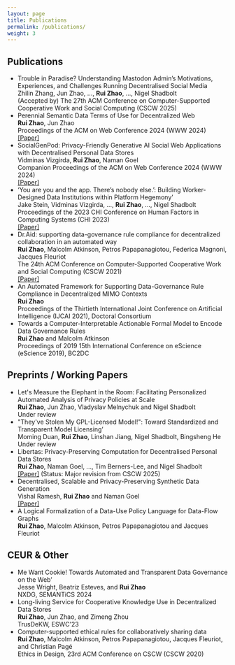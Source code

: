 ```yaml
---
layout: page
title: Publications
permalink: /publications/
weight: 3
---
```



## Publications

- Trouble in Paradise? Understanding Mastodon Admin’s Motivations, Experiences, and Challenges Running Decentralised Social Media \
  Zhilin Zhang, Jun Zhao, ..., **Rui Zhao**, ..., Nigel Shadbolt \
  (Accepted by) The 27th ACM Conference on Computer-Supported Cooperative Work and Social Computing (CSCW 2025)
- Perennial Semantic Data Terms of Use for Decentralized Web \
  **Rui Zhao**, Jun Zhao \
  Proceedings of the ACM on Web Conference 2024 (WWW 2024) \
  [[Paper]](https://arxiv.org/abs/2403.07587)
- SocialGenPod: Privacy-Friendly Generative AI Social Web Applications with Decentralised Personal Data Stores \
  Vidminas Vizgirda, **Rui Zhao**, Naman Goel \
  Companion Proceedings of the ACM on Web Conference 2024 (WWW 2024) \
  [[Paper]](https://arxiv.org/abs/2403.10408)
- ‘You are you and the app. There’s nobody else.’: Building Worker-Designed Data Institutions within Platform Hegemony’ \
  Jake Stein, Vidminas Vizgirda, ..., **Rui Zhao**, ..., Nigel Shadbolt \
  Proceedings of the 2023 CHI Conference on Human Factors in Computing Systems (CHI 2023) \
  [[Paper]](https://dl.acm.org/doi/10.1145/3544548.3581114)
- Dr.Aid: supporting data-governance rule compliance for decentralized collaboration in an automated way \
  **Rui Zhao**, Malcolm Atkinson, Petros Papapanagiotou, Federica Magnoni, Jacques Fleuriot \
  The 24th ACM Conference on Computer-Supported Cooperative Work and Social Computing (CSCW 2021) \
  [[Paper]](https://arxiv.org/abs/2110.01056)
- An Automated Framework for Supporting Data-Governance Rule Compliance in Decentralized MIMO Contexts \
  **Rui Zhao** \
  Proceedings of the Thirtieth International Joint Conference on Artificial Intelligence (IJCAI 2021), Doctoral Consortium
- Towards a Computer-Interpretable Actionable Formal Model to Encode Data Governance Rules \
  **Rui Zhao** and Malcolm Atkinson \
  Proceedings of 2019 15th International Conference on eScience (eScience 2019), BC2DC


## Preprints / Working Papers

- Let's Measure the Elephant in the Room: Facilitating Personalized Automated Analysis of Privacy Policies at Scale \
  **Rui Zhao**, Jun Zhao, Vladyslav Melnychuk and Nigel Shadbolt \
  Under review
- "They've Stolen My GPL-Licensed Model!": Toward Standardized and Transparent Model Licensing’ \
  Moming Duan, **Rui Zhao**, Linshan Jiang, Nigel Shadbolt, Bingsheng He \
  Under review
- Libertas: Privacy-Preserving Computation for Decentralised Personal Data Stores \
  **Rui Zhao**, Naman Goel, ..., Tim Berners-Lee, and Nigel Shadbolt \
  [[Paper]](https://arxiv.org/abs/2309.16365) (Status: Major revision from CSCW 2025)
- Decentralised, Scalable and Privacy-Preserving Synthetic Data Generation \
  Vishal Ramesh, **Rui Zhao** and Naman Goel \
  [[Paper]](https://arxiv.org/abs/2310.20062)
- A Logical Formalization of a Data-Use Policy Language for Data-Flow Graphs \
  **Rui Zhao**, Malcolm Atkinson, Petros Papapanagiotou and Jacques Fleuriot


## CEUR & Other

- Me Want Cookie! Towards Automated and Transparent Data Governance on the Web’ \
  Jesse Wright, Beatriz Esteves, and **Rui Zhao** \
  NXDG, SEMANTiCS 2024
- Long-living Service for Cooperative Knowledge Use in Decentralized Data Stores \
  **Rui Zhao**, Jun Zhao, and Zimeng Zhou \
  TrusDeKW, ESWC’23
- Computer-supported ethical rules for collaboratively sharing data \
  **Rui Zhao**, Malcolm Atkinson, Petros Papapanagiotou, Jacques Fleuriot, and Christian Pagé \
  Ethics in Design, 23rd ACM Conference on CSCW (CSCW 2020)
